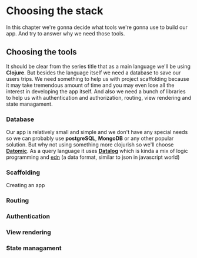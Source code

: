 # Choosing the stack

In this chapter we're gonna decide what tools we're gonna use to build our app. And try to answer why we need those tools. 

## Choosing the tools

It should be clear from the series title that as a main language we'll be using **Clojure**. But besides the language itself we need a database to save our users trips. We need something to help us with project scaffolding because it may take tremendous amount of time and you may even lose all the interest in developing the app itself. And also we need a bunch of libraries to help us with authentication and authorization, routing, view rendering and state managament. 

### Database 

Our app is relatively small and simple and we don't have any special needs so we can probably use **postgreSQL**, **MongoDB** or any other popular solution. But why not using something more clojurish so we'll choose  [**Datomic**][datomic]. As a query language it uses [**Datalog**][datalog] which is kinda a mix of logic programming and [edn] (a data format, similar to json in javascript world)

### Scaffolding

Creating an app 

### Routing

### Authentication

### View rendering 

### State managament


[datomic]: https://docs.datomic.com/on-prem/getting-started/brief-overview.html
[datalog]: http://www.learndatalogtoday.org/
[edn]: https://github.com/edn-format/edn
<!--stackedit_data:
eyJoaXN0b3J5IjpbMzk3MjkwODU3LDIxMzk0NTQ4NzQsMzIyMz
k5NzAyLC0xNDQ1ODU2NDgwLC00ODE0MTkxNDgsMTIyMzY4MDg0
NCwtNDMyOTk0MTYyLC0xNDYzNzAwNDczLC0xMzQxNzg5Nzc0XX
0=
-->